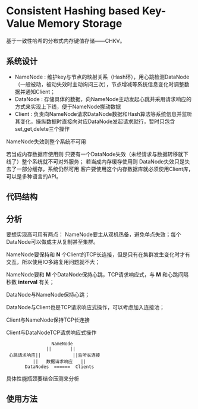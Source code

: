 #  Consistent Hashing based Key-Value Memory Storage  #

基于一致性哈希的分布式内存键值存储——CHKV。

## 系统设计 ##

- NameNode : 维护key与节点的映射关系（Hash环），用心跳检测DataNode（一般被动，被动失效时主动询问三次），节点增减等系统信息变化时调整数据并通知Client；
- DataNode : 存储具体的数据，向NameNode主动发起心跳并采用请求响应的方式来实现上下线，便于NameNode挪动数据
- Client : 负责向NameNode请求DataNode数据和Hash算法等系统信息并监听其变化，操纵数据时直接向对应DataNode发起请求就行，暂时只包含set,get,delete三个操作

NameNode失效则整个系统不可用

若当成内存数据库使用则 只要有一个DataNode失效（未经请求与数据转移就下线了）整个系统就不可对外服务；
若当成内存缓存使用则 DataNode失效只是失去了一部分缓存，系统仍然可用
客户要使用这个内存数据库就必须使用Client库，可以是多种语言的API。

## 代码结构 ##



## 分析 ##

要想实现高可用有两点： NameNode要主从双机热备，避免单点失效；每个DataNode可以做成主从复制甚至集群。

NameNode要保持和 **N** 个Client的TCP长连接，但是只有在集群发生变化时才有交互，所以使用IO多路复用问题就不大；

NameNode要和 **M** 个DataNode保持心跳，TCP请求响应式，与 **M** 和心跳间隔秒数 **interval** 有关；

DataNode与NameNode保持心跳；

DataNode与Client也是TCP请求响应式操作，可以考虑加入连接池；

Client与NameNode保持TCP长连接

Client与DataNodeTCP请求响应式操作

                     NameNode
                   ||       ||     
     心跳请求响应||            ||监听长连接 
              ||   数据请求响应   ||     
           DataNodes  ======  Clients


具体性能瓶颈要结合压测来分析


## 使用方法 ##